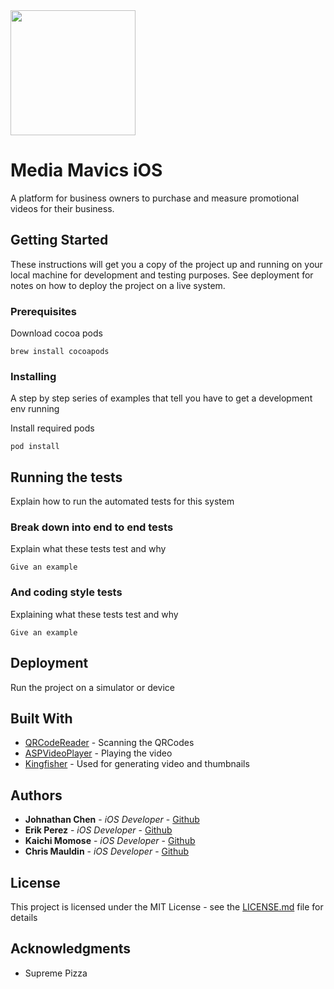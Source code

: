<img height="200" width="auto" src="https://s3.us-east-2.amazonaws.com/mavicsicons/icon.jpg">

# Media Mavics iOS

A platform for business owners to purchase and measure promotional videos for their business.

## Getting Started

These instructions will get you a copy of the project up and running on your local machine for development and testing purposes. See deployment for notes on how to deploy the project on a live system.

### Prerequisites

Download cocoa pods

```
brew install cocoapods
```

### Installing

A step by step series of examples that tell you have to get a development env running

Install required pods

```
pod install
```

## Running the tests

Explain how to run the automated tests for this system

### Break down into end to end tests

Explain what these tests test and why

```
Give an example
```

### And coding style tests

Explaining what these tests test and why

```
Give an example
```

## Deployment

Run the project on a simulator or device

## Built With

* [QRCodeReader](https://cocoapods.org/pods/QRCodeReader) - Scanning the QRCodes
* [ASPVideoPlayer](https://github.com/andreipitis/ASPVideoPlayer) - Playing the video
* [Kingfisher](https://github.com/onevcat/Kingfisher) - Used for generating video and thumbnails


## Authors

* **Johnathan Chen** - *iOS Developer* - [Github](https://github.com/johnathanachen)
* **Erik Perez** - *iOS Developer* - [Github](https://github.com/ErikPerez312)
* **Kaichi Momose** - *iOS Developer* - [Github](https://github.com/kaichimomose)
* **Chris Mauldin** - *iOS Developer* - [Github](https://github.com/e-bushi)


## License

This project is licensed under the MIT License - see the [LICENSE.md](LICENSE.md) file for details

## Acknowledgments

* Supreme Pizza
